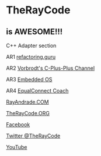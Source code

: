 # TheRayCode
## is AWESOME!!!
C++ Adapter section

AR1 [refactoring.guru](https://refactoring.guru/design-patterns/adapter/cpp/example)

AR2 [Vorbrodt's C-Plus-Plus Channel](https://youtu.be/5dfRV5uWLy4)

AR3 [Embedded OS](https://youtu.be/LsvyrZ1sWcw)

AR4 [EqualConnect Coach](https://youtu.be/wJV-5_xk-10)

[RayAndrade.COM](https://www.RayAndrade.com)

[TheRayCode.ORG](https://www.TheRayCode.org)

[Facebook](https://www.facebook.com/TheRayCode/)

[Twitter @TheRayCode](https://www.twitter.com/TheRayCode/)

[YouTube](https://www.youtube.com/AndradeRay/)

